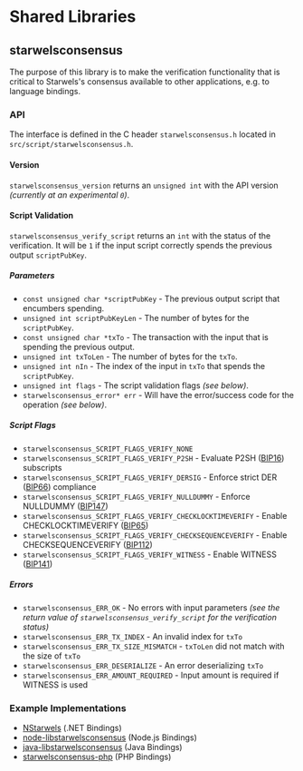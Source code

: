 Shared Libraries
================

## starwelsconsensus

The purpose of this library is to make the verification functionality that is critical to Starwels's consensus available to other applications, e.g. to language bindings.

### API

The interface is defined in the C header `starwelsconsensus.h` located in  `src/script/starwelsconsensus.h`.

#### Version

`starwelsconsensus_version` returns an `unsigned int` with the API version *(currently at an experimental `0`)*.

#### Script Validation

`starwelsconsensus_verify_script` returns an `int` with the status of the verification. It will be `1` if the input script correctly spends the previous output `scriptPubKey`.

##### Parameters
- `const unsigned char *scriptPubKey` - The previous output script that encumbers spending.
- `unsigned int scriptPubKeyLen` - The number of bytes for the `scriptPubKey`.
- `const unsigned char *txTo` - The transaction with the input that is spending the previous output.
- `unsigned int txToLen` - The number of bytes for the `txTo`.
- `unsigned int nIn` - The index of the input in `txTo` that spends the `scriptPubKey`.
- `unsigned int flags` - The script validation flags *(see below)*.
- `starwelsconsensus_error* err` - Will have the error/success code for the operation *(see below)*.

##### Script Flags
- `starwelsconsensus_SCRIPT_FLAGS_VERIFY_NONE`
- `starwelsconsensus_SCRIPT_FLAGS_VERIFY_P2SH` - Evaluate P2SH ([BIP16](https://github.com/starwels/bips/blob/master/bip-0016.mediawiki)) subscripts
- `starwelsconsensus_SCRIPT_FLAGS_VERIFY_DERSIG` - Enforce strict DER ([BIP66](https://github.com/starwels/bips/blob/master/bip-0066.mediawiki)) compliance
- `starwelsconsensus_SCRIPT_FLAGS_VERIFY_NULLDUMMY` - Enforce NULLDUMMY ([BIP147](https://github.com/starwels/bips/blob/master/bip-0147.mediawiki))
- `starwelsconsensus_SCRIPT_FLAGS_VERIFY_CHECKLOCKTIMEVERIFY` - Enable CHECKLOCKTIMEVERIFY ([BIP65](https://github.com/starwels/bips/blob/master/bip-0065.mediawiki))
- `starwelsconsensus_SCRIPT_FLAGS_VERIFY_CHECKSEQUENCEVERIFY` - Enable CHECKSEQUENCEVERIFY ([BIP112](https://github.com/starwels/bips/blob/master/bip-0112.mediawiki))
- `starwelsconsensus_SCRIPT_FLAGS_VERIFY_WITNESS` - Enable WITNESS ([BIP141](https://github.com/starwels/bips/blob/master/bip-0141.mediawiki))

##### Errors
- `starwelsconsensus_ERR_OK` - No errors with input parameters *(see the return value of `starwelsconsensus_verify_script` for the verification status)*
- `starwelsconsensus_ERR_TX_INDEX` - An invalid index for `txTo`
- `starwelsconsensus_ERR_TX_SIZE_MISMATCH` - `txToLen` did not match with the size of `txTo`
- `starwelsconsensus_ERR_DESERIALIZE` - An error deserializing `txTo`
- `starwelsconsensus_ERR_AMOUNT_REQUIRED` - Input amount is required if WITNESS is used

### Example Implementations
- [NStarwels](https://github.com/NicolasDorier/NBitcoin/blob/master/NBitcoin/Script.cs#L814) (.NET Bindings)
- [node-libstarwelsconsensus](https://github.com/starwels/node-libstarwelsconsensus) (Node.js Bindings)
- [java-libstarwelsconsensus](https://github.com/starwels/java-libstarwelsconsensus) (Java Bindings)
- [starwelsconsensus-php](https://github.com/starwels/starwelsconsensus-php) (PHP Bindings)
